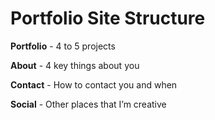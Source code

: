 # Portfolio Site Structure

**Portfolio** - 4 to 5 projects

**About** - 4 key things about you

**Contact** - How to contact you and when

**Social** - Other places that I’m creative
